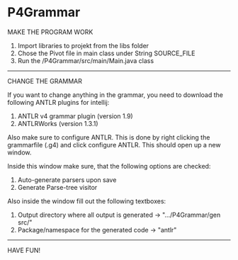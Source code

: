 # P4Grammar

MAKE THE PROGRAM WORK
1. Import libraries to projekt from the libs folder
2. Chose the Pivot file in main class under String SOURCE_FILE
3. Run the /P4Grammar/src/main/Main.java class

_________________________________________________________________________

CHANGE THE GRAMMAR

If you want to change anything in the grammar, you need to download the following ANTLR plugins for intellij:
1. ANTLR v4 grammar plugin (version 1.9)
2. ANTLRWorks (version 1.3.1)

Also make sure to configure ANTLR. This is done by right clicking the grammarfile (.g4) and click configure ANTLR.
This should open up a new window.

Inside this window make sure, that the following options are checked:
1. Auto-generate parsers upon save
2. Generate Parse-tree visitor

Also inside the window fill out the following textboxes:
1. Output directory where all output is generated -> ".../P4Grammar/gen src/"
2. Package/namespace for the generated code -> "antlr"
________________________________________________
HAVE FUN!
